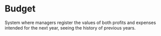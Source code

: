 # Budget
System where managers register the values ​​of both profits and expenses intended for the next year, seeing the history of previous years.
